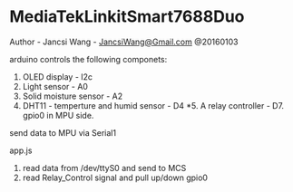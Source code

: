 # MediaTekLinkitSmart7688Duo

Author - Jancsi Wang - JancsiWang@Gmail.com 
@20160103

arduino controls the following componets:
1. OLED display - I2c
2. Light sensor - A0
3. Solid moisture sensor - A2
4. DHT11 - temperture and humid sensor - D4
*5. A relay controller -  D7. gpio0 in MPU side.

send data to MPU via Serial1


app.js
1. read data from /dev/ttyS0 and send to MCS
2. read Relay_Control signal and pull up/down gpio0
